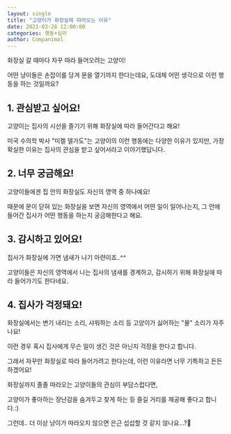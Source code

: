 ```yaml
---
layout: single
title: "고양이가 화장실에 따라오는 이유"
date: 2021-03-28 12:00:00
categories: 행동+심리
author: Companimal
---
```


화장실 갈 때마다 자꾸 따라 들어오려는 고양이!

어떤 냥이들은 손잡이를 당겨 문을 열기까지 한다는데요, 도대체 어떤 생각으로 이런 행동을 하는 것일까요?

## 1. 관심받고 싶어요!

고양이는 집사의 시선을 즐기기 위해 화장실에 따라 들어간다고 해요!

미국 수의학 박사 "미켈 델가도"는 고양이의 이런 행동에는 다양한 이유가 있지만, 가장 확실한 이유는 집사의 관심을 받고 싶어서라고 이야기했답니다.

## 2. 너무 궁금해요!

고양이들에겐 집 안의 화장실도 자신의 영역 중 하나예요!

때문에 문이 닫혀 있는 화장실을 보면 자신의 영역에서 어떤 일이 일어나는지, 그 안에 들어간 집사가 어떤 행동을 하는지 궁금해한다고 해요.

## 3. 감시하고 있어요!

집사가 화장실에 가면 냄새가 나기 마련이죠..^^

고양이들은 자신의 영역에서 나는 집사의 냄새를 경계하고, 감시하기 위해 화장실에 따라 들어가기도 한다네요.

## 4. 집사가 걱정돼요!

화장실에서는 변기 내리는 소리, 샤워하는 소리 등 고양이가 싫어하는 "물" 소리가 자주나요!

이런 경우 혹시 집사에게 무슨 일이 생긴 것은 아닌지 걱정을 한다고 합니다.

그래서 자꾸만 화장실로 따라 들어가려고 한다는데, 이런 이유라면 너무 기특하고 든든하겠어요!

화장실까지 졸졸 따라오는 고양이들의 관심이 부담스럽다면,

고양이가 좋아하는 장난감을 숨겨두고 찾게 하는 등 즐길 거리를 제공해 좋다고 합니다.:)

그런데.. 더 이상 냥이가 따라오지 않으면 은근 섭섭할 것 같지 않나요...?🤣
